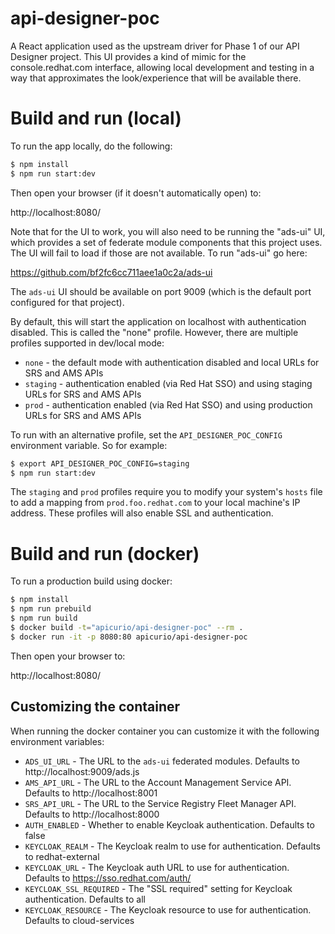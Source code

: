 # api-designer-poc
A React application used as the upstream driver for Phase 1 of our API 
Designer project.  This UI provides a kind of mimic for the console.redhat.com
interface, allowing local development and testing in a way that approximates
the look/experience that will be available there.

# Build and run (local)
To run the app locally, do the following:

```bash
$ npm install
$ npm run start:dev
```

Then open your browser (if it doesn't automatically open) to:

http://localhost:8080/

Note that for the UI to work, you will also need to be running the "ads-ui"
UI, which provides a set of federate module components that this project uses.
The UI will fail to load if those are not available.  To run "ads-ui" go 
here:

https://github.com/bf2fc6cc711aee1a0c2a/ads-ui

The `ads-ui` UI should be available on port 9009 (which is the default port
configured for that project).

By default, this will start the application on localhost with authentication 
disabled.  This is called the "none" profile.  However, there are multiple
profiles supported in dev/local mode:

* `none` - the default mode with authentication disabled and local URLs for SRS and AMS APIs
* `staging` - authentication enabled (via Red Hat SSO) and using staging URLs for SRS and AMS APIs
* `prod` - authentication enabled (via Red Hat SSO) and using production URLs for SRS and AMS APIs

To run with an alternative profile, set the `API_DESIGNER_POC_CONFIG` environment
variable.  So for example:

```bash
$ export API_DESIGNER_POC_CONFIG=staging
$ npm run start:dev
```

The `staging` and `prod` profiles require you to modify your system's `hosts` file to add
a mapping from `prod.foo.redhat.com` to your local machine's IP address.  These profiles
will also enable SSL and authentication.

# Build and run (docker)
To run a production build using docker:

```bash
$ npm install
$ npm run prebuild
$ npm run build
$ docker build -t="apicurio/api-designer-poc" --rm .
$ docker run -it -p 8080:80 apicurio/api-designer-poc
```

Then open your browser to:

http://localhost:8080/

## Customizing the container
When running the docker container you can customize it with the following environment
variables:

* `ADS_UI_URL` - The URL to the `ads-ui` federated modules.  Defaults to http://localhost:9009/ads.js
* `AMS_API_URL` - The URL to the Account Management Service API.  Defaults to http://localhost:8001
* `SRS_API_URL` - The URL to the Service Registry Fleet Manager API.  Defaults to http://localhost:8000
* `AUTH_ENABLED` - Whether to enable Keycloak authentication.  Defaults to false
* `KEYCLOAK_REALM` - The Keycloak realm to use for authentication.  Defaults to redhat-external
* `KEYCLOAK_URL` - The Keycloak auth URL to use for authentication.  Defaults to https://sso.redhat.com/auth/
* `KEYCLOAK_SSL_REQUIRED` - The "SSL required" setting for Keycloak authentication.  Defaults to all
* `KEYCLOAK_RESOURCE` - The Keycloak resource to use for authentication.  Defaults to cloud-services
